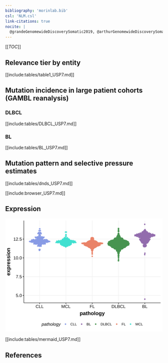 ```yaml
---
bibliography: 'morinlab.bib'
csl: 'NLM.csl'
link-citations: true
nocite: |
  @grandeGenomewideDiscoverySomatic2019, @arthurGenomewideDiscoverySomatic2018, 
---
```

[[_TOC_]]


## Relevance tier by entity

[[include:tables/table1_USP7.md]]

## Mutation incidence in large patient cohorts (GAMBL reanalysis)

### DLBCL
[[include:tables/DLBCL_USP7.md]]

### BL
[[include:tables/BL_USP7.md]]

## Mutation pattern and selective pressure estimates

[[include:tables/dnds_USP7.md]]

[[include:browser_USP7.md]]

## Expression
![](images/gene_expression/USP7_by_pathology.svg)

[[include:tables/mermaid_USP7.md]]

## References

<!-- ORIGIN: grandeGenomewideDiscoverySomatic2019 -->
<!-- BL: grandeGenomewideDiscoverySomatic2019 -->
